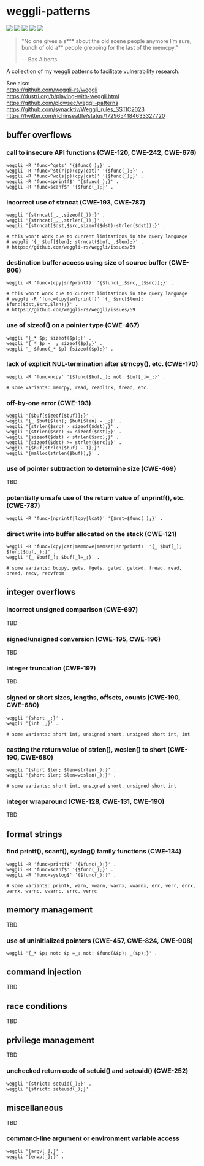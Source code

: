 # weggli-patterns
[![](https://img.shields.io/github/stars/0xdea/weggli-patterns.svg?color=yellow)](https://github.com/0xdea/weggli-patterns)
[![](https://img.shields.io/github/forks/0xdea/weggli-patterns.svg?color=green)](https://github.com/0xdea/weggli-patterns)
[![](https://img.shields.io/github/watchers/0xdea/weggli-patterns.svg?color=red)](https://github.com/0xdea/weggli-patterns)
[![](https://img.shields.io/badge/twitter-%400xdea-blue.svg)](https://twitter.com/0xdea)
[![](https://img.shields.io/badge/mastodon-%40raptor-purple.svg)](https://infosec.exchange/@raptor)

> "No one gives a s*** about the old scene people anymore I’m sure,  
> bunch of old a** people grepping for the last of the memcpy." 
> 
> -- Bas Alberts

A collection of my weggli patterns to facilitate vulnerability research.

See also:  
https://github.com/weggli-rs/weggli  
https://dustri.org/b/playing-with-weggli.html  
https://github.com/plowsec/weggli-patterns  
https://github.com/synacktiv/Weggli_rules_SSTIC2023  
https://twitter.com/richinseattle/status/1729654184633327720  

## buffer overflows

### call to insecure API functions (CWE-120, CWE-242, CWE-676)
```
weggli -R 'func=^gets' '{$func(_);}' .
weggli -R 'func=^st(r|p)(cpy|cat)' '{$func(_);}' .
weggli -R 'func=^wc(s|p)(cpy|cat)' '{$func(_);}' .
weggli -R 'func=sprintf$' '{$func(_);}' .
weggli -R 'func=scanf$' '{$func(_);}' .
```

### incorrect use of strncat (CWE-193, CWE-787)
```
weggli '{strncat(_,_,sizeof(_));}' .
weggli '{strncat(_,_,strlen(_));}' .
weggli '{strncat($dst,$src,sizeof($dst)-strlen($dst));}' .

# this won't work due to current limitations in the query language
# weggli '{_ $buf[$len]; strncat($buf,_,$len);}' .
# https://github.com/weggli-rs/weggli/issues/59
```

### destination buffer access using size of source buffer (CWE-806)
```
weggli -R 'func=(cpy|sn?printf)' '{$func(_,$src,_($src));}' .

# this won't work due to current limitations in the query language
# weggli -R 'func=(cpy|sn?printf)' '{_ $src[$len]; $func($dst,$src,$len);}' .
# https://github.com/weggli-rs/weggli/issues/59
```

### use of sizeof() on a pointer type (CWE-467)
```
weggli '{_* $p; sizeof($p);}' .
weggli '{_* $p = _; sizeof($p);}' .
weggli '_ $func(_* $p) {sizeof($p);}' .
```

### lack of explicit NUL-termination after strncpy(), etc. (CWE-170)
```
weggli -R 'func=ncpy' '{$func($buf,_); not: $buf[_]=_;}' .

# some variants: memcpy, read, readlink, fread, etc.
```

### off-by-one error (CWE-193)
```
weggli '{$buf[sizeof($buf)];}' .
weggli '{_ $buf[$len]; $buf[$len] = _;}' .
weggli '{strlen($src) > sizeof($dst);}' .
weggli '{strlen($src) <= sizeof($dst);}' .
weggli '{sizeof($dst) < strlen($src);}' .
weggli '{sizeof($dst) >= strlen($src);}' .
weggli '{$buf[strlen($buf) - 1];}' .
weggli '{malloc(strlen($buf));}' .
```

### use of pointer subtraction to determine size (CWE-469)

TBD

### potentially unsafe use of the return value of snprintf(), etc. (CWE-787)
```
weggli -R 'func=(nprintf|lcpy|lcat)' '{$ret=$func(_);}' .
```

### direct write into buffer allocated on the stack (CWE-121)
```
weggli -R 'func=(cpy|cat|memmove|memset|sn?printf)' '{_ $buf[_]; $func($buf,_);}' .
weggli '{_ $buf[_]; $buf[_]=_;}' .

# some variants: bcopy, gets, fgets, getwd, getcwd, fread, read, pread, recv, recvfrom
```

## integer overflows

### incorrect unsigned comparison (CWE-697)

TBD

### signed/unsigned conversion (CWE-195, CWE-196)

TBD

### integer truncation (CWE-197)

TBD

### signed or short sizes, lengths, offsets, counts (CWE-190, CWE-680)
```
weggli '{short _;}' .
weggli '{int _;}' .

# some variants: short int, unsigned short, unsigned short int, int
```

### casting the return value of strlen(), wcslen() to short (CWE-190, CWE-680)
```
weggli '{short $len; $len=strlen(_);}' .
weggli '{short $len; $len=wcslen(_);}' .

# some variants: short int, unsigned short, unsigned short int
```

### integer wraparound (CWE-128, CWE-131, CWE-190)

TBD

## format strings

### find printf(), scanf(), syslog() family functions (CWE-134)
```
weggli -R 'func=printf$' '{$func(_);}' .
weggli -R 'func=scanf$' '{$func(_);}' .
weggli -R 'func=syslog$' '{$func(_);}' .

# some variants: printk, warn, vwarn, warnx, vwarnx, err, verr, errx, verrx, warnc, vwarnc, errc, verrc
```

## memory management

TBD

### use of uninitialized pointers (CWE-457, CWE-824, CWE-908)
```
weggli '{_* $p; not: $p =_; not: $func(&$p); _($p);}' .
```

## command injection

TBD

## race conditions

TBD

## privilege management

TBD

### unchecked return code of setuid() and seteuid() (CWE-252)
```
weggli '{strict: setuid(_);}' .
weggli '{strict: seteuid(_);}' .
```

## miscellaneous

TBD

### command-line argument or environment variable access
```
weggli '{argv[_];}' .
weggli '{envp[_];}' .
```
